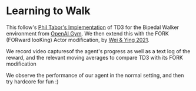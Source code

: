 # Learning to Walk

This follow's [Phil Tabor's Implementation](https://github.com/philtabor/Youtube-Code-Repository/tree/master/ReinforcementLearning/PolicyGradient/TD3) of TD3 for the Bipedal Walker environment from [OpenAI Gym](https://www.gymlibrary.dev/environments/box2d/bipedal_walker/). We then extend this with the FORK (FORward looKing) Actor modification, by [Wei & Ying 2021](https://ieeexplore.ieee.org/stamp/stamp.jsp?tp=&arnumber=9683288).

We record video capturesof the agent's progress as well as a text log of the reward, and the relevant moving averages to compare TD3 with its FORK modification

We observe the performance of our agent in the normal setting, and then try hardcore for fun :)
